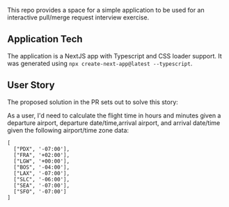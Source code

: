 This repo provides a space for a simple application to be used for an interactive pull/merge request interview exercise.

## Application Tech

The application is a NextJS app with Typescript and CSS loader support. It was generated using `npx create-next-app@latest --typescript`.

## User Story

The proposed solution in the PR sets out to solve this story:

As a user, I'd need to calculate the flight time in hours and minutes given a departure airport, departure date/time,arrival airport, and arrival date/time given the following airport/time zone data:

```
[
  ["PDX", '-07:00'],
  ["FRA", '+02:00'],
  ["LGW", '+00:00'],
  ["BOS", '-04:00'],
  ["LAX", '-07:00'],
  ["SLC", '-06:00'],
  ["SEA", '-07:00'],
  ["SFO", '-07:00']
]
```

